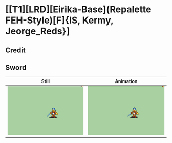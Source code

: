 # [\[T1\]\[LRD\]\[Eirika-Base\]\(Repalette FEH-Style\)\[F\]{IS, Kermy, Jeorge_Reds}]

## Credit


	
## Sword

| Still | Animation |
| :---: | :-------: |
| ![Sword still](./Sword_000.png) | ![Sword animation](./Sword.gif) |
